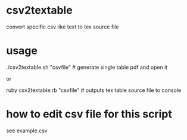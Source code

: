 # csv2textable
convert specific csv like text to tex source file

# usage
./csv2textable.sh "csvfile"   # generate single table pdf and open it

or

ruby csv2textable.rb "csvfile"   # outputs tex table source file to console

# how to edit csv file for this script
see example.csv
